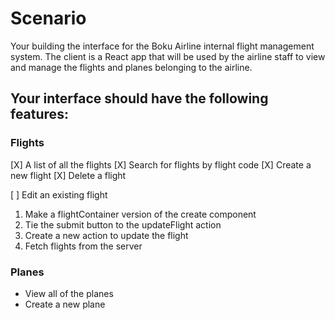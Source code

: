 # Scenario
Your building the interface for the Boku Airline internal flight management system. The client is a React app that will be used by the airline staff to view and manage the flights and planes belonging to the airline. 

## Your interface should have the following features:

### Flights
[X] A list of all the flights
[X] Search for flights by flight code
[X] Create a new flight
[X] Delete a flight

[ ] Edit an existing flight
1. Make a flightContainer version of the create component
2. Tie the submit button to the updateFlight action
3. Create a new action to update the flight
4. Fetch flights from the server


### Planes
- View all of the planes
- Create a new plane
